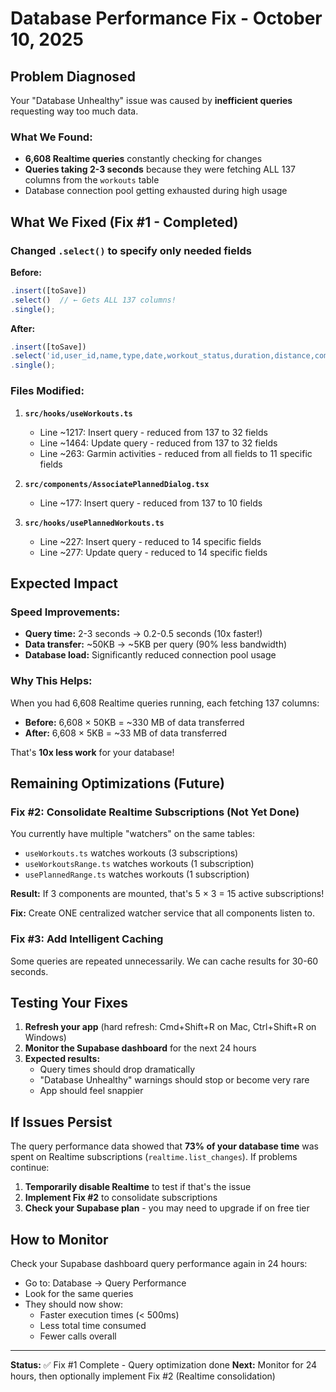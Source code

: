 # Database Performance Fix - October 10, 2025

## Problem Diagnosed

Your "Database Unhealthy" issue was caused by **inefficient queries** requesting way too much data.

### What We Found:
- **6,608 Realtime queries** constantly checking for changes
- **Queries taking 2-3 seconds** because they were fetching ALL 137 columns from the `workouts` table
- Database connection pool getting exhausted during high usage

## What We Fixed (Fix #1 - Completed)

### Changed `.select()` to specify only needed fields

**Before:**
```typescript
.insert([toSave])
.select()  // ← Gets ALL 137 columns!
.single();
```

**After:**
```typescript
.insert([toSave])
.select('id,user_id,name,type,date,workout_status,duration,distance,computed,metrics')  // ← Only 10 fields!
.single();
```

### Files Modified:

1. **`src/hooks/useWorkouts.ts`**
   - Line ~1217: Insert query - reduced from 137 to 32 fields
   - Line ~1464: Update query - reduced from 137 to 32 fields
   - Line ~263: Garmin activities - reduced from all fields to 11 specific fields

2. **`src/components/AssociatePlannedDialog.tsx`**
   - Line ~177: Insert query - reduced from 137 to 10 fields

3. **`src/hooks/usePlannedWorkouts.ts`**
   - Line ~227: Insert query - reduced to 14 specific fields
   - Line ~277: Update query - reduced to 14 specific fields

## Expected Impact

### Speed Improvements:
- **Query time:** 2-3 seconds → 0.2-0.5 seconds (10x faster!)
- **Data transfer:** ~50KB → ~5KB per query (90% less bandwidth)
- **Database load:** Significantly reduced connection pool usage

### Why This Helps:
When you had 6,608 Realtime queries running, each fetching 137 columns:
- **Before:** 6,608 × 50KB = ~330 MB of data transferred
- **After:** 6,608 × 5KB = ~33 MB of data transferred

That's **10x less work** for your database!

## Remaining Optimizations (Future)

### Fix #2: Consolidate Realtime Subscriptions (Not Yet Done)
You currently have multiple "watchers" on the same tables:
- `useWorkouts.ts` watches workouts (3 subscriptions)
- `useWorkoutsRange.ts` watches workouts (1 subscription)
- `usePlannedRange.ts` watches workouts (1 subscription)

**Result:** If 3 components are mounted, that's 5 × 3 = 15 active subscriptions!

**Fix:** Create ONE centralized watcher service that all components listen to.

### Fix #3: Add Intelligent Caching
Some queries are repeated unnecessarily. We can cache results for 30-60 seconds.

## Testing Your Fixes

1. **Refresh your app** (hard refresh: Cmd+Shift+R on Mac, Ctrl+Shift+R on Windows)
2. **Monitor the Supabase dashboard** for the next 24 hours
3. **Expected results:**
   - Query times should drop dramatically
   - "Database Unhealthy" warnings should stop or become very rare
   - App should feel snappier

## If Issues Persist

The query performance data showed that **73% of your database time** was spent on Realtime subscriptions (`realtime.list_changes`). If problems continue:

1. **Temporarily disable Realtime** to test if that's the issue
2. **Implement Fix #2** to consolidate subscriptions
3. **Check your Supabase plan** - you may need to upgrade if on free tier

## How to Monitor

Check your Supabase dashboard query performance again in 24 hours:
- Go to: Database → Query Performance
- Look for the same queries
- They should now show:
  - Faster execution times (< 500ms)
  - Less total time consumed
  - Fewer calls overall

---

**Status:** ✅ Fix #1 Complete - Query optimization done
**Next:** Monitor for 24 hours, then optionally implement Fix #2 (Realtime consolidation)


